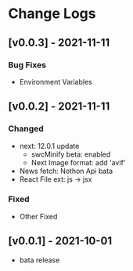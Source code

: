 # Change Logs

## [v0.0.3] - 2021-11-11

### Bug Fixes

- Environment Variables

## [v0.0.2] - 2021-11-11

### Changed

- next: 12.0.1 update
  - swcMinify beta: enabled
  - Next Image format: add 'avif'
- News fetch: Nothon Api bata
- React File ext: js -> jsx

### Fixed

- Other Fixed

## [v0.0.1] - 2021-10-01

- bata release
